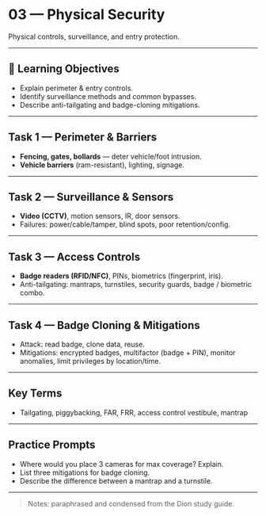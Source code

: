 # 03 — Physical Security

Physical controls, surveillance, and entry protection.

---

## 🎯 Learning Objectives
- Explain perimeter & entry controls.  
- Identify surveillance methods and common bypasses.  
- Describe anti-tailgating and badge-cloning mitigations.

---

## Task 1 — Perimeter & Barriers
- **Fencing, gates, bollards** — deter vehicle/foot intrusion.  
- **Vehicle barriers** (ram-resistant), lighting, signage.

---

## Task 2 — Surveillance & Sensors
- **Video (CCTV)**, motion sensors, IR, door sensors.  
- Failures: power/cable/tamper, blind spots, poor retention/config.

---

## Task 3 — Access Controls
- **Badge readers (RFID/NFC)**, PINs, biometrics (fingerprint, iris).  
- Anti-tailgating: mantraps, turnstiles, security guards, badge / biometric combo.

---

## Task 4 — Badge Cloning & Mitigations
- Attack: read badge, clone data, reuse.  
- Mitigations: encrypted badges, multifactor (badge + PIN), monitor anomalies, limit privileges by location/time.

---

## Key Terms
- Tailgating, piggybacking, FAR, FRR, access control vestibule, mantrap

---

## Practice Prompts
- Where would you place 3 cameras for max coverage? Explain.  
- List three mitigations for badge cloning.  
- Describe the difference between a mantrap and a turnstile.

---

> Notes: paraphrased and condensed from the Dion study guide.
